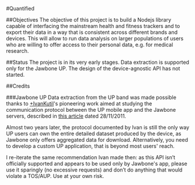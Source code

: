 #Quantified

##Objectives
The objective of this project is to build a Nodejs library capable of interfacing the mainstream health and fitness trackers and to export their data in a way that is consistent across different brands and devices. This will allow to run data analysis on larger populations of users who are willing to offer access to their personal data, e.g. for medical research.

##Status
The project is in its very early stages. Data extraction is supported only for the Jawbone UP. The design of the device-agnostic API has not started. 

##Credits

###Jawbone UP
Data extraction from the UP band was made possible thanks to [+IvanKutil](https://plus.google.com/u/0/+IvanKutil/posts)'s pioneering work aimed at studying the communication protocol between the UP mobile app and the Jawbone servers, described in [this article](http://eric-blue.com/2011/11/28/jawbone-up-api-discovery/) dated 28/11/2011. 

Almost two years later, the protocol documented by Ivan is still the only way UP users can own the entire detailed dataset produced by the device, as Jawbone only offers aggregated data for download. Alternatively, you need to develop a custom UP application, that is beyond most users' reach.

I re-iterate the same recommendation Ivan made then: as this API isn’t officially supported and appears to be used only by Jawbone's app, please use it sparingly (no excessive requests) and don’t do anything that would violate a TOS/AUP. Use at your own risk. 